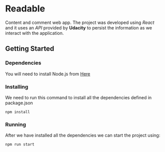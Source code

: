 # Readable
Content and comment web app. The project was developed using _React_ and it uses an _API_ provided by **Udacity** to persist the information as we interact with the application.
## Getting Started
### Dependencies
You will need to install Node.js from [Here](https://nodejs.org)
### Installing
We need to run this command to install all the dependencies defined in package.json
```
npm install
```
### Running
After we have installed all the dependencies we can start the project using:
```
npm run start
```